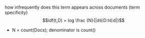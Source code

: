 how infrequently does this term appears across documents (term specificity)
$$idf(t,D) = log \frac {N}{|d∈D:t∈d|}$$
- N = count(Docs); denominator is count()